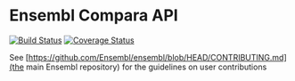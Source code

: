 # Ensembl Compara API

[![Build Status](https://travis-ci.org/Ensembl/ensembl-compara.png?branch=master)][travis]
[![Coverage Status](https://coveralls.io/repos/Ensembl/ensembl-compara/badge.png)][coveralls]

[travis]: https://travis-ci.org/Ensembl/ensembl-compara
[coveralls]: https://coveralls.io/r/Ensembl/ensembl-compara

See [https://github.com/Ensembl/ensembl/blob/HEAD/CONTRIBUTING.md](the main
Ensembl repository) for the guidelines on user contributions

